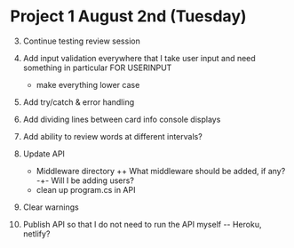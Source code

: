 # Project 1 August 2nd (Tuesday)


3. Continue testing review session



1. Add input validation everywhere that I take user input and need something 
in particular FOR USERINPUT
    - make everything lower case


2. Add try/catch & error handling



4. Add dividing lines between card info console displays


5. Add ability to review words at different intervals?


6. Update API
    - Middleware directory
        ++ What middleware should be added, if any?
            -+- Will I be adding users?
    - clean up program.cs in API


7. Clear warnings


8. Publish API so that I do not need to run the API myself
    -- Heroku, netlify?

